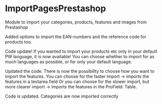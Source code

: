 # ImportPagesPrestashop
Module to import your categories, products, features and images from Prestashop

Added options to import the EAN-numbers and the reference code for products too.

Code update! If you wanted to import your products etc only in your default PW language, it is now available! You can choose whether to import for as much languages as possible, or for only your default language.

Updated the code. There is now the possibility to choose how you want to import the features. 
You can choose for the faster import -> imports the features in a textarea field
Or you can choose for the slower import, but more clearer import -> Imports the features in the ProField: Table.

Code is updated. Categories are now imported correctly



